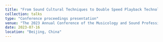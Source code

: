 ```yaml
---
title: "From Sound Cultural Techniques to Double Speed ​​Playback Technology: Time Manipulation from the Perspective of Kittler's Media Thoughts"
collection: talks
type: "Conference proceedings presentation"
venue: "The 2023 Annual Conference of the Musicology and Sound Professional Committee of the Chinese Collegial Association For Visual Art (CCAVA) & The 3rd Music and Sound Academic Week of the Communication University of China (CUC)"
date: 2023-07-16
location: "Beijing, China"
---
```

